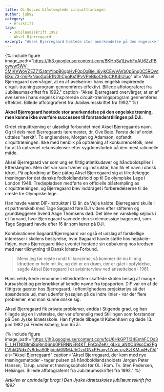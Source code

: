 ```yaml
---
title: OL-Succes blåstemplede cirquittræningen
author: jub92
category:
  - Årsskrift
tags:
  - Jubilæumsskrift 1992
  - Aksel Bjerregaard
excerpt: "Aksel Bjerregaard høstede stor anerkendelse på den engelske træning, men kunne ikke overføre successen til forstanderstillingen på DJI."
---
```


{% include figure
    image_path="https://lh3.googleusercontent.com/BKHbSa1LjwbFuAU6ZzPBoyww5WV-5MlKVWoVZEZ715atmYibpB6gpHvF0pOxBje_i6vjkCEwVAVb0pSnq0C5RQwtBXul73-2njPxNaoGu5E1N0hCpqKsfIPvVPeBkoCHIgCKK4iUluo"
    alt="Aksel Bjerregaard overvårger, at en af øvelserne i hans engelsk inspirerede cirquit-træningsprogram gennemføres effektivt. Billede affotograferet fra Jubilæumsskriftet fra 1992."
    caption="Aksel Bjerregaard overvårger, at en af øvelserne i hans engelsk inspirerede cirquit-træningsprogram gennemføres effektivt. Billede affotograferet fra Jubilæumsskriftet fra 1992." %}

**Aksel Bjerregaard høstede stor anerkendelse på den engelske træning, men kunne ikke overføre successen til forstanderstillingen på DJI.**

Ordet cirquittræning er uløseligt forbundet med Aksel Bjerregaards navn. Og til dels med Bjerregaards læremester, dr. Ove Bøje. Første del af ordet udtales "sørkit". To englændere, Morgan og Adamson, opfandt cirquittræningen. Ikke med henblik på optræning af konkurrencefolk, men for at få optrænet rekonvalenser efter sygdomsforløb på den mest rationelle måde.

Aksel Bjerregaard var som ung en flittig atletikudøver og håndboldspiller i Efterslægten. Men det var som træner og instruktør, han fik et navn i dansk idræt. På opfordring af Bøje påtog Aksel Bjerregaard sig at tilrettelægge træningen for det danske fodboldlandshold op til De olympiske Lege i London 1948. Tredjepladsen medførte en officielle blåstempling as cirquittræningen. og Bjerregaard blev inddraget i forberedelserne til de næste tre Olympiske lege.

Han havde været DIF-instruktør i 12 år. da Vejle kaldte. Bjerregaard skulle i et partnerskab med Tage Søgaard føre DJl videre efter stifteren og grundlæggeren Svend Aage Thomsens død. Det blev en vanskelig sejlads i et farvand, hvor Bjerregaard savnede den skolemæssige baggrund, som Tage Søgaard havde efter 16 år som lærer på DJI.

Kombinationen Søgaard/Bjerregaard var også et udslag af forskellige interesser i skolens bestyrelse, hvor Søgaard havde støtte hos højskole-fløjen, mens Bjerregaard ikke uventet hentede sin opbakning hos kredsen med nær tilknytning til Dansk Idræts-Forbund.

> Mens jeg før rejste rundt til kurserne, så kommer de nu til mig. Idrætten er hele mit liv, og det er en drøm, der er gået i opfyldelse, sagde Aksel Bjerregaard i et avisinterview ved ansættelsen i 1961.

Hans veldyrkede renomme i eliteidrætten skaffede skolen besøg af mange kursushold og perlerækker af kendte navne fra topsporten. DIF var en af de flittigste gæster hos Bjerregaard. I offentlighedens projektørlys så det spændende ud, men udenfor lyssøjlen på de indre linier - var der flere  problemer, end man kunne ønske sig.

Aksel Bjerregaard fik private problemer, endda i Stigende grad, og han tillagde sig en livsførelse, der var uforenelig med Stillingen som forstander på Den Jyske Idrætsskole. Han flyttede tilbage til København og døde 13. juni 1982 på Frederiksberg, kun 65 år.

{% include figure
    image_path="https://lh3.googleusercontent.com/fgU6HkGPTI34EmhFCOs3E_l_HTNOBmjSgRm06nb0PERNNER4KT_FpCpZeKr_gLkx_aNXCS9scCe2PgLVhkQNdxZy8dvaS0Ejidck6WMJJhOzcDNxPFravy1Zow-ujz8zfKMuxHyI1hI"
    alt="Aksel Bjerregaard"
    caption="Aksel Bjerregaard, der kom med nye træningsmetoder - tager pulsen på håndboldlandsholdets Jørgen Peter Hansen, Tarup, under et træningsophold før OL i Rom. Tv. Sten Pedersen, Helsingør. Billede affotograferet fra Jubilæumsskriftet fra 1992." %}

_Artiklen er oprindeligt bragt i Den Jyske Idrætsskoles jubilæumsskrift fra 1992_
